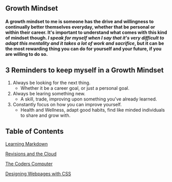 ## Growth Mindset
#### A growth mindset to me is someone has the drive and willingness to continually better themselves everyday, whether that be personal or within their career. It's important to understand what comes with this kind of mindset though. ***I speak for myself when I say that it's very difficult to adapt this mentality and it takes a lot of work and sacrifice***, but it can be the most rewarding thing you can do for yourself and your future, if you are willing to do so.

## 3 Reminders to keep myself in a Growth Mindset

1. Always be looking for the next thing.
      - Whether it be a career goal, or just a personal goal.
2. Always be learing something new.
      - A skill, trade, improving upon something you've already learned.
3. Constantly focus on how you can improve yourself.
      - Health and Wellness, adapt good habits, find like minded individuals to share and grow with.

## Table of Contents

[Learning Markdown](https://danielk13.github.io/reading-notes/learning-markdown)

[Revisions and the Cloud](https://danielk13.github.io/reading-notes/revisions-and-the-cloud)

[The Coders Computer](https://danielk13.github.io/reading-notes/the-coders-computer)

[Designing Webpages with CSS](https://danielk13.github.io/reading-notes/using-css)
